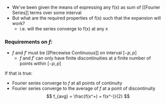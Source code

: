 - We've been given the means of expressing any f(x) as sum of [[Fourier Series]] terms over some interval
- But what are the required properties of f(x) such that the expansion will work?
	- i.e. will the series converge to f(x) at any x

### Requirements on $f$:
- $f$ and $f'$ must be [[Piecewise Continuous]] on interval $[-p,p]$
	- $f$ and $f'$ can only have finite discontinuities at a finite number of points within $[-p,p]$

If that is true:
- Fourier series converge to $f$ at all points of continuity
- Fourier series converge to the average of $f$ at a point of discontinuity
$$ f_{avg} = \frac{f(x^+) + f(x^-)}{2} $$
